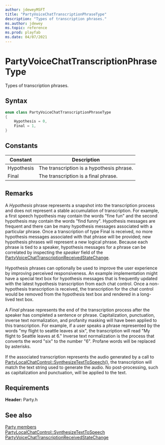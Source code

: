 ```yaml
---
author: jdeweyMSFT
title: "PartyVoiceChatTranscriptionPhraseType"
description: "Types of transcription phrases."
ms.author: jdewey
ms.topic: reference
ms.prod: playfab
ms.date: 04/07/2021
---
```


# PartyVoiceChatTranscriptionPhraseType  

Types of transcription phrases.    

## Syntax  
  
```cpp
enum class PartyVoiceChatTranscriptionPhraseType    
{  
    Hypothesis = 0,  
    Final = 1,  
}  
```  
  
## Constants  
  
| Constant | Description |
| --- | --- |
| Hypothesis | The transcription is a hypothesis phrase. |  
| Final | The transcription is a final phrase. |  
  
## Remarks  
  
A *Hypothesis* phrase represents a snapshot into the transcription process and does not represent a stable accumulation of transcription. For example, a first speech hypothesis may contain the words "fine fun" and the second hypothesis may contain the words "find funny". Hypothesis messages are frequent and there can be many hypothesis messages associated with a particular phrase. Once a transcription of type Final is received, no more hypothesis messages associated with that phrase will be provided; new hypothesis phrases will represent a new logical phrase. Because each phrase is tied to a speaker, hypothesis messages for a phrase can be correlated by inspecting the *speaker* field of the [PartyVoiceChatTranscriptionReceivedStateChange](../structs/partyvoicechattranscriptionreceivedstatechange.md). <br /><br /> Hypothesis phrases can optionally be used to improve the user experience by improving perceived responsiveness. An example implementation might have a special text box for hypothesis messages that is frequently updated with the latest hypothesis transcription from each chat control. Once a non-hypothesis transcription is received, the transcription for the chat control would be removed from the hypothesis text box and rendered in a long-lived text box.   <br /><br /> A *Final* phrase represents the end of the transcription process after the speaker has completed a sentence or phrase. Capitalization, punctuation, inverse text normalization, and profanity masking will have been applied to this transcription. For example, if a user speaks a phrase represented by the words "my flight to seattle leaves at six", the transcription will read "My flight to Seattle leaves at 6." Inverse text normalization is the process that converts the word "six" to the number "6". Profane words will be replaced by asterisks.   <br /><br /> If the associated transcription represents the audio generated by a call to [PartyLocalChatControl::SynthesizeTextToSpeech()](../classes/PartyLocalChatControl/methods/partylocalchatcontrol_synthesizetexttospeech.md), the transcription will match the text string used to generate the audio. No post-processing, such as capitalization and punctuation, will be applied to the text.
  
## Requirements  
  
**Header:** Party.h
  
## See also  
[Party members](../party_members.md)  
[PartyLocalChatControl::SynthesizeTextToSpeech](../classes/PartyLocalChatControl/methods/partylocalchatcontrol_synthesizetexttospeech.md)  
[PartyVoiceChatTranscriptionReceivedStateChange](../structs/partyvoicechattranscriptionreceivedstatechange.md)
  
  

